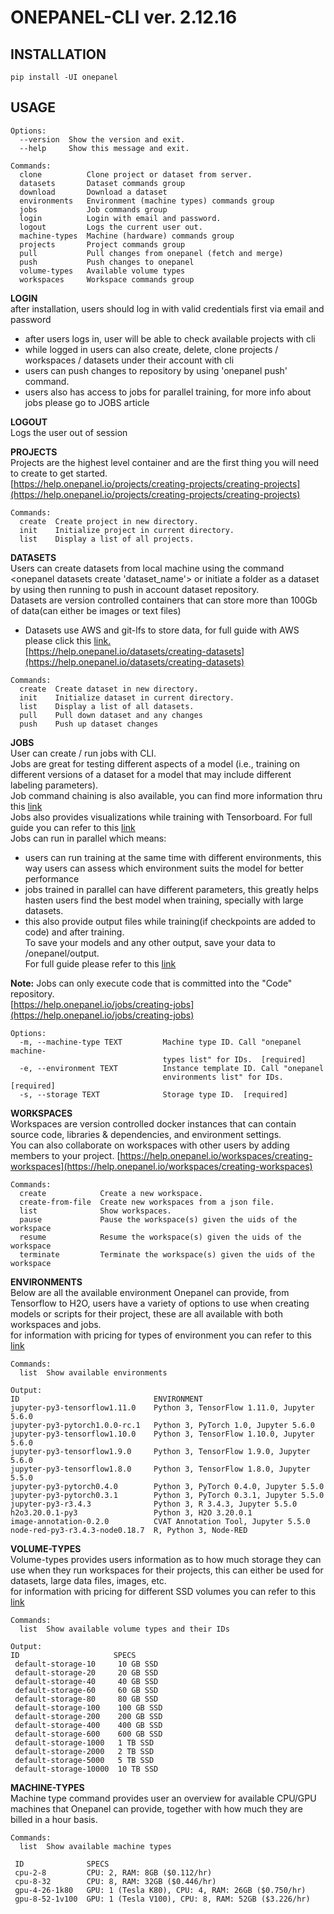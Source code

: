 # ONEPANEL-CLI ver. 2.12.16

## INSTALLATION
```
pip install -UI onepanel
```

## USAGE  
```
Options:  
  --version  Show the version and exit.  
  --help     Show this message and exit.

Commands:  
  clone          Clone project or dataset from server.  
  datasets       Dataset commands group  
  download       Download a dataset  
  environments   Environment (machine types) commands group  
  jobs           Job commands group  
  login          Login with email and password.  
  logout         Logs the current user out.  
  machine-types  Machine (hardware) commands group  
  projects       Project commands group  
  pull           Pull changes from onepanel (fetch and merge)  
  push           Push changes to onepanel  
  volume-types   Available volume types  
  workspaces     Workspace commands group
 ```

**LOGIN**  
after installation, users should log in with valid credentials first via email and password
  - after users logs in, user will be able to check available projects with cli
  - while logged in users can also create, delete, clone projects / workspaces / datasets under their account with cli
  - users can push changes to repository by using 'onepanel push' command.
  - users also has access to jobs for parallel training, for more info about jobs please go to JOBS article

**LOGOUT**  
Logs the user out of session

**PROJECTS**  
Projects are the highest level container and are the first thing you will need to create to get started.  
[https://help.onepanel.io/projects/creating-projects/creating-projects](https://help.onepanel.io/projects/creating-projects/creating-projects)
```
Commands:
  create  Create project in new directory.
  init    Initialize project in current directory.
  list    Display a list of all projects.
```

**DATASETS**  
Users can create datasets from local machine using the command <onepanel datasets create 'dataset_name'> or initiate a folder as a dataset by using <onepanel datasets init> then running <onepanel push> to push in account dataset repository.  
Datasets are version controlled containers that can store more than 100Gb of data(can either be images or text files)
 - Datasets use AWS and git-lfs to store data, for full guide with AWS please click this [link.](https://help.onepanel.io/datasets/creating-datasets-from-aws-s3)  
[https://help.onepanel.io/datasets/creating-datasets](https://help.onepanel.io/datasets/creating-datasets)
```
Commands:
  create  Create dataset in new directory.
  init    Initialize dataset in current directory.
  list    Display a list of all datasets.
  pull    Pull down dataset and any changes
  push    Push up dataset changes
```

**JOBS**  
User can create / run jobs with CLI.  
Jobs are great for testing different aspects of a model (i.e., training on different versions of a dataset for a model that may include different labeling parameters).  
Job command chaining is also available, you can find more information thru this [link](https://help.onepanel.io/jobs/job-command-chaining)  
Jobs also provides visualizations while training with Tensorboard. For full guide you can refer to this [link](https://help.onepanel.io/jobs/tensorboard-visualizations-in-jobs)  
Jobs can run in parallel which means:
  - users can run training at the same time with different environments, this way users can assess which environment suits the model for better performance
  - jobs trained in parallel can have different parameters, this greatly helps hasten users find the best model when training, specially with large datasets.
  - this also provide output files while training(if checkpoints are added to code) and after training.  
  To save your models and any other output, save your data to /onepanel/output.  
  For full guide please refer to this [link](https://help.onepanel.io/jobs/job-output)  


**Note:** Jobs can only execute code that is committed into the "Code" repository.  
[https://help.onepanel.io/jobs/creating-jobs](https://help.onepanel.io/jobs/creating-jobs)
```
Options:
  -m, --machine-type TEXT         Machine type ID. Call "onepanel machine-
                                  types list" for IDs.  [required]
  -e, --environment TEXT          Instance template ID. Call "onepanel
                                  environments list" for IDs.  [required]
  -s, --storage TEXT              Storage type ID.  [required]
```

**WORKSPACES**  
Workspaces are version controlled docker instances that can contain source code, libraries & dependencies, and environment settings.    
You can also collaborate on workspaces with other users by adding members to your project.
[https://help.onepanel.io/workspaces/creating-workspaces](https://help.onepanel.io/workspaces/creating-workspaces)
```
Commands:
  create            Create a new workspace.
  create-from-file  Create new workspaces from a json file.
  list              Show workspaces.
  pause             Pause the workspace(s) given the uids of the workspace
  resume            Resume the workspace(s) given the uids of the workspace
  terminate         Terminate the workspace(s) given the uids of the workspace
```

**ENVIRONMENTS**  
Below are all the available environment Onepanel can provide, from Tensorflow to H2O, users have a variety of options to use when creating models or scripts for their project, these are all available with both workspaces and jobs.  
for information with pricing for types of environment you can refer to this [link](https://www.onepanel.io/pricing#compute-storage-pricing)
```
Commands:
  list  Show available environments
  
Output:
ID                              ENVIRONMENT
jupyter-py3-tensorflow1.11.0    Python 3, TensorFlow 1.11.0, Jupyter 5.6.0
jupyter-py3-pytorch1.0.0-rc.1   Python 3, PyTorch 1.0, Jupyter 5.6.0
jupyter-py3-tensorflow1.10.0    Python 3, TensorFlow 1.10.0, Jupyter 5.6.0
jupyter-py3-tensorflow1.9.0     Python 3, TensorFlow 1.9.0, Jupyter 5.6.0
jupyter-py3-tensorflow1.8.0     Python 3, TensorFlow 1.8.0, Jupyter 5.5.0
jupyter-py3-pytorch0.4.0        Python 3, PyTorch 0.4.0, Jupyter 5.5.0
jupyter-py3-pytorch0.3.1        Python 3, PyTorch 0.3.1, Jupyter 5.5.0
jupyter-py3-r3.4.3              Python 3, R 3.4.3, Jupyter 5.5.0
h2o3.20.0.1-py3                 Python 3, H2O 3.20.0.1
image-annotation-0.2.0          CVAT Annotation Tool, Jupyter 5.5.0
node-red-py3-r3.4.3-node0.18.7  R, Python 3, Node-RED
```

**VOLUME-TYPES**  
Volume-types provides users information as to how much storage they can use when they run workspaces for their projects, this can either be used for datasets, large data files, images, etc.  
for information with pricing for different SSD volumes you can refer to this [link](https://www.onepanel.io/pricing#compute-storage-pricing)
```
Commands:
  list  Show available volume types and their IDs

Output:
ID                     SPECS
 default-storage-10     10 GB SSD
 default-storage-20     20 GB SSD
 default-storage-40     40 GB SSD
 default-storage-60     60 GB SSD
 default-storage-80     80 GB SSD
 default-storage-100    100 GB SSD
 default-storage-200    200 GB SSD
 default-storage-400    400 GB SSD
 default-storage-600    600 GB SSD
 default-storage-1000   1 TB SSD
 default-storage-2000   2 TB SSD
 default-storage-5000   5 TB SSD
 default-storage-10000  10 TB SSD
```
**MACHINE-TYPES**  
Machine type command provides user an overview for available CPU/GPU machines that Onepanel can provide, together with how much they are billed in a hour basis.
```
Commands:
  list  Show available machine types
  
 ID              SPECS
 cpu-2-8         CPU: 2, RAM: 8GB ($0.112/hr)
 cpu-8-32        CPU: 8, RAM: 32GB ($0.446/hr)
 gpu-4-26-1k80   GPU: 1 (Tesla K80), CPU: 4, RAM: 26GB ($0.750/hr)
 gpu-8-52-1v100  GPU: 1 (Tesla V100), CPU: 8, RAM: 52GB ($3.226/hr) 
```
